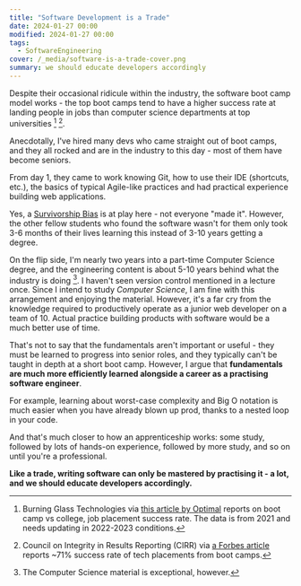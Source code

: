 ```yaml
---
title: "Software Development is a Trade"
date: 2024-01-27 00:00
modified: 2024-01-27 00:00
tags:
  - SoftwareEngineering
cover: /_media/software-is-a-trade-cover.png
summary: we should educate developers accordingly
---
```


Despite their occasional ridicule within the industry, the software boot camp model works - the top boot camps tend to have a higher success rate at landing people in jobs than computer science departments at top universities [^1] [^2].

Anecdotally, I've hired many devs who came straight out of boot camps, and they all rocked and are in the industry to this day - most of them have become seniors.

From day 1, they came to work knowing Git, how to use their IDE (shortcuts, etc.), the basics of typical Agile-like practices and had practical experience building web applications.

Yes, a [Survivorship Bias](survivorship-bias.md) is at play here - not everyone "made it". However, the other fellow students who found the software wasn't for them only took 3-6 months of their lives learning this instead of 3-10 years getting a degree.

On the flip side, I'm nearly two years into a part-time Computer Science degree, and the engineering content is about 5-10 years behind what the industry is doing [^3]. I haven't seen version control mentioned in a lecture once. Since I intend to study *Computer Science*, I am fine with this arrangement and enjoying the material. However, it's a far cry from the knowledge required to productively operate as a junior web developer on a team of 10. Actual practice building products with software would be a much better use of time.

That's not to say that the fundamentals aren't important or useful - they must be learned to progress into senior roles, and they typically can't be taught in depth at a short boot camp. However, I argue that **fundamentals are much more efficiently learned alongside a career as a practising software engineer**.

For example, learning about worst-case complexity and Big O notation is much easier when you have already blown up prod, thanks to a nested loop in your code.

And that's much closer to how an apprenticeship works: some study, followed by lots of hands-on experience, followed by more study, and so on until you're a professional.

**Like a trade, writing software can only be mastered by practising it - a lot, and we should educate developers accordingly.**

 [^1]: Burning Glass Technologies via [this article by Optimal](https://www.linkedin.com/pulse/new-data-shows-which-bootcamps-have-higher-tech-employment-) reports on boot camp vs college, job placement success rate. The data is from 2021 and needs updating in 2022-2023 conditions.
[^2]: Council on Integrity in Results Reporting (CIRR) via [a Forbes article](https://www.forbes.com/advisor/education/bootcamps-job-guarantee/#:~:text=Yes%2C%20it's%20realistic%20to%20get,placement%20and%20career%20outcomes%20data.) reports ~71% success rate of tech placements from boot camps.
[^3]: The Computer Science material is exceptional, however.
